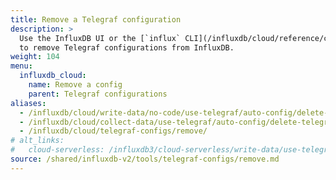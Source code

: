 ```yaml
---
title: Remove a Telegraf configuration
description: >
  Use the InfluxDB UI or the [`influx` CLI](/influxdb/cloud/reference/cli/influx/)
  to remove Telegraf configurations from InfluxDB.
weight: 104
menu:
  influxdb_cloud:
    name: Remove a config
    parent: Telegraf configurations
aliases:
  - /influxdb/cloud/write-data/no-code/use-telegraf/auto-config/delete-telegraf-config/
  - /influxdb/cloud/collect-data/use-telegraf/auto-config/delete-telegraf-config
  - /influxdb/cloud/telegraf-configs/remove/
# alt_links:
#   cloud-serverless: /influxdb3/cloud-serverless/write-data/use-telegraf/telegraf-configs/remove/
source: /shared/influxdb-v2/tools/telegraf-configs/remove.md
---
```


<!-- The content of this file is at 
// SOURCE content/shared/influxdb-v2/tools/telegraf-configs/remove.md-->
